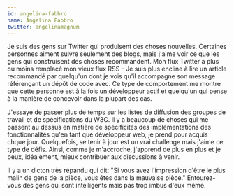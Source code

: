 ```yaml
---
id: angelina-fabbro
name: Angelina Fabbro
twitter: angelinamagnum
---
```


Je suis des gens sur Twitter qui produisent des choses nouvelles. Certaines personnes aiment suivre seulement des blogs, mais j'aime voir ce que les gens qui construisent des choses recommandent. Mon flux Twitter a plus ou moins remplacé mon vieux flux RSS - Je suis plus encline à lire un article recommandé par quelqu'un  dont je vois qu'il accompagne son message référençant un dépôt de code avec. Ce type de comportement me montre que cette personne est à la fois un développeur actif et quelqu'un qui pense à la manière de concevoir dans la plupart des cas.

J'essaye de passer plus de temps sur les listes de diffusion des groupes de travail et de spécifications du W3C. Il y a beaucoup de choses qui me passent au dessus en matière de spécificités des implémentations des fonctionnalités qu'en tant que développeur web, je prend pour acquis chque jour. Quelquefois, se tenir à jour est un vrai challenge mais j'aime ce type de défis. Ainsi, comme je m'accroche, j'apprend de plus en plus et je peux, idéalement, mieux contribuer aux discussions à venir.

Il y a un dicton très répandu qui dit: "Si vous avez l'impression d'être le plus malin de gens de la pièce, vous êtes dans la mauvaise pièce." Entourez-vous des gens qui sont intelligents mais pas trop imbus d'eux même.
